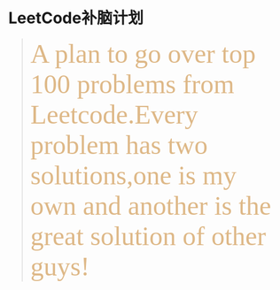 # LeetCode补脑计划
> <font face="微软雅黑" color=#deb887 size=12>A plan to go over top 100 problems from Leetcode.Every problem has two solutions,one is my own and another is the great solution of other guys!</font>
